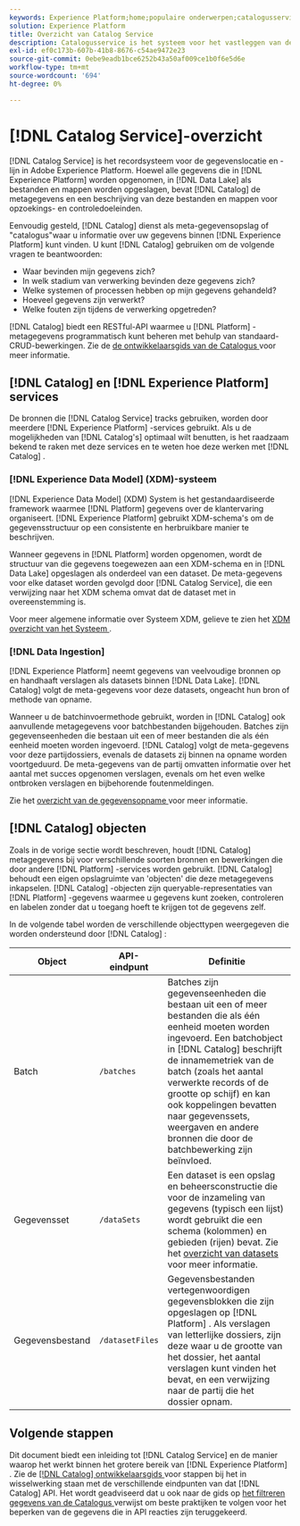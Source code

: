 ```yaml
---
keywords: Experience Platform;home;populaire onderwerpen;catalogusservice;catalogus;Catalogusservice;gegevenslocatie;Gegevenslocatie;Gegevensbeheer;Lineage;Lijn;Catalogus;Gegevensset inschakelen
solution: Experience Platform
title: Overzicht van Catalog Service
description: Catalogusservice is het systeem voor het vastleggen van de locatie van gegevens en de gegevensverbinding in Adobe Experience Platform. Terwijl alle gegevens die in Experience Platform worden opgenomen in het meer van Gegevens als dossiers en folders worden opgeslagen, houdt de Catalogus de meta-gegevens en de beschrijving van die dossiers en folders voor raadpleging en controledoeleinden.
exl-id: ef0c173b-607b-41b8-8676-c54ae9472e23
source-git-commit: 0ebe9eadb1bce6252b43a50af009ce1b0f6e5d6e
workflow-type: tm+mt
source-wordcount: '694'
ht-degree: 0%

---
```


# [!DNL Catalog Service]-overzicht

[!DNL Catalog Service] is het recordsysteem voor de gegevenslocatie en -lijn in Adobe Experience Platform. Hoewel alle gegevens die in [!DNL Experience Platform] worden opgenomen, in [!DNL Data Lake] als bestanden en mappen worden opgeslagen, bevat [!DNL Catalog] de metagegevens en een beschrijving van deze bestanden en mappen voor opzoekings- en controledoeleinden.

Eenvoudig gesteld, [!DNL Catalog] dienst als meta-gegevensopslag of &quot;catalogus&quot;waar u informatie over uw gegevens binnen [!DNL Experience Platform] kunt vinden. U kunt [!DNL Catalog] gebruiken om de volgende vragen te beantwoorden:

* Waar bevinden mijn gegevens zich?
* In welk stadium van verwerking bevinden deze gegevens zich?
* Welke systemen of processen hebben op mijn gegevens gehandeld?
* Hoeveel gegevens zijn verwerkt?
* Welke fouten zijn tijdens de verwerking opgetreden?

[!DNL Catalog] biedt een RESTful-API waarmee u [!DNL Platform] -metagegevens programmatisch kunt beheren met behulp van standaard-CRUD-bewerkingen. Zie de [ de ontwikkelaarsgids van de Catalogus ](api/getting-started.md) voor meer informatie.

## [!DNL Catalog] en [!DNL Experience Platform] services

De bronnen die [!DNL Catalog Service] tracks gebruiken, worden door meerdere [!DNL Experience Platform] -services gebruikt. Als u de mogelijkheden van [!DNL Catalog's] optimaal wilt benutten, is het raadzaam bekend te raken met deze services en te weten hoe deze werken met [!DNL Catalog] .

### [!DNL Experience Data Model] (XDM)-systeem

[!DNL Experience Data Model] (XDM) System is het gestandaardiseerde framework waarmee [!DNL Platform] gegevens over de klantervaring organiseert. [!DNL Experience Platform] gebruikt XDM-schema&#39;s om de gegevensstructuur op een consistente en herbruikbare manier te beschrijven.

Wanneer gegevens in [!DNL Platform] worden opgenomen, wordt de structuur van die gegevens toegewezen aan een XDM-schema en in [!DNL Data Lake] opgeslagen als onderdeel van een dataset. De meta-gegevens voor elke dataset worden gevolgd door [!DNL Catalog Service], die een verwijzing naar het XDM schema omvat dat de dataset met in overeenstemming is.

Voor meer algemene informatie over Systeem XDM, gelieve te zien het [ XDM overzicht van het Systeem ](../xdm/home.md).

### [!DNL Data Ingestion]

[!DNL Experience Platform] neemt gegevens van veelvoudige bronnen op en handhaaft verslagen als datasets binnen [!DNL Data Lake]. [!DNL Catalog] volgt de meta-gegevens voor deze datasets, ongeacht hun bron of methode van opname.

Wanneer u de batchinvoermethode gebruikt, worden in [!DNL Catalog] ook aanvullende metagegevens voor batchbestanden bijgehouden. Batches zijn gegevenseenheden die bestaan uit een of meer bestanden die als één eenheid moeten worden ingevoerd. [!DNL Catalog] volgt de meta-gegevens voor deze partijdossiers, evenals de datasets zij binnen na opname worden voortgeduurd. De meta-gegevens van de partij omvatten informatie over het aantal met succes opgenomen verslagen, evenals om het even welke ontbroken verslagen en bijbehorende foutenmeldingen.

Zie het [ overzicht van de gegevensopname ](../ingestion/home.md) voor meer informatie.

## [!DNL Catalog] objecten

Zoals in de vorige sectie wordt beschreven, houdt [!DNL Catalog] metagegevens bij voor verschillende soorten bronnen en bewerkingen die door andere [!DNL Platform] -services worden gebruikt. [!DNL Catalog] behoudt een eigen opslagruimte van &#39;objecten&#39; die deze metagegevens inkapselen. [!DNL Catalog] -objecten zijn queryable-representaties van [!DNL Platform] -gegevens waarmee u gegevens kunt zoeken, controleren en labelen zonder dat u toegang hoeft te krijgen tot de gegevens zelf.

In de volgende tabel worden de verschillende objecttypen weergegeven die worden ondersteund door [!DNL Catalog] :

| Object | API-eindpunt | Definitie |
|---|---|---|
| Batch | `/batches` | Batches zijn gegevenseenheden die bestaan uit een of meer bestanden die als één eenheid moeten worden ingevoerd. Een batchobject in [!DNL Catalog] beschrijft de innamemetriek van de batch (zoals het aantal verwerkte records of de grootte op schijf) en kan ook koppelingen bevatten naar gegevenssets, weergaven en andere bronnen die door de batchbewerking zijn beïnvloed. |
| Gegevensset | `/dataSets` | Een dataset is een opslag en beheersconstructie die voor de inzameling van gegevens (typisch een lijst) wordt gebruikt die een schema (kolommen) en gebieden (rijen) bevat. Zie het [ overzicht van datasets ](./datasets/overview.md) voor meer informatie. |
| Gegevensbestand | `/datasetFiles` | Gegevensbestanden vertegenwoordigen gegevensblokken die zijn opgeslagen op [!DNL Platform] . Als verslagen van letterlijke dossiers, zijn deze waar u de grootte van het dossier, het aantal verslagen kunt vinden het bevat, en een verwijzing naar de partij die het dossier opnam. |

## Volgende stappen

Dit document biedt een inleiding tot [!DNL Catalog Service] en de manier waarop het werkt binnen het grotere bereik van [!DNL Experience Platform] . Zie de [[!DNL Catalog]  ontwikkelaarsgids ](api/getting-started.md) voor stappen bij het in wisselwerking staan met de verschillende eindpunten van dat [!DNL Catalog] API. Het wordt geadviseerd dat u ook naar de gids op [ het filtreren gegevens van de Catalogus ](api/filter-data.md) verwijst om beste praktijken te volgen voor het beperken van de gegevens die in API reacties zijn teruggekeerd.
